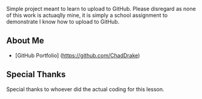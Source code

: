 Simple project meant to learn to upload to GitHub. Please disregard as none of this work is actuaqlly mine, it is simply a school assignment to demonstrate I know how to upload to GitHub. 

## About Me
* [GitHub Portfolio] (https://github.com/ChadDrake)

## Special Thanks
Special thanks to whoever did the actual coding for this lesson.
